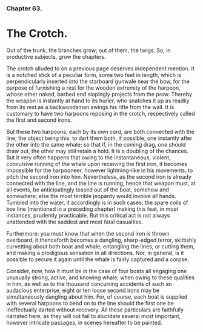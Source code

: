 ### Chapter 63. 
The Crotch.
===========


Out of the trunk, the branches grow; out of them, the twigs. So, in productive
subjects, grow the chapters.

The crotch alluded to on a previous page deserves independent mention.  It is a
notched stick of a peculiar form, some two feet in length, which is
perpendicularly inserted into the starboard gunwale near the bow, for the
purpose of furnishing a rest for the wooden extremity of the harpoon, whose
other naked, barbed end slopingly projects from the prow.  Thereby the weapon
is instantly at hand to its hurler, who snatches it up as readily from its rest
as a backwoodsman swings his rifle from the wall. It is customary to have two
harpoons reposing in the crotch, respectively called the first and second
irons.

But these two harpoons, each by its own cord, are both connected with the line;
the object being this: to dart them both, if possible, one instantly after the
other into the same whale; so that if, in the coming drag, one should draw out,
the other may still retain a hold. It is a doubling of the chances. But it very
often happens that owing to the instantaneous, violent, convulsive running of
the whale upon receiving the first iron, it becomes impossible for the
harpooneer, however lightning-like in his movements, to pitch the second iron
into him.  Nevertheless, as the second iron is already connected with the line,
and the line is running, hence that weapon must, at all events, be
anticipatingly tossed out of the boat, somehow and somewhere; else the most
terrible jeopardy would involve all hands. Tumbled into the water, it
accordingly is in such cases; the spare coils of box line (mentioned in a
preceding chapter) making this feat, in most instances, prudently practicable.
But this critical act is not always unattended with the saddest and most fatal
casualties.

Furthermore: you must know that when the second iron is thrown overboard, it
thenceforth becomes a dangling, sharp-edged terror, skittishly curvetting about
both boat and whale, entangling the lines, or cutting them, and making a
prodigious sensation in all directions.  Nor, in general, is it possible to
secure it again until the whale is fairly captured and a corpse.

Consider, now, how it must be in the case of four boats all engaging one
unusually strong, active, and knowing whale; when owing to these qualities in
him, as well as to the thousand concurring accidents of such an audacious
enterprise, eight or ten loose second irons may be simultaneously dangling
about him. For, of course, each boat is supplied with several harpoons to bend
on to the line should the first one be ineffectually darted without recovery.
All these particulars are faithfully narrated here, as they will not fail to
elucidate several most important, however intricate passages, in scenes
hereafter to be painted.




